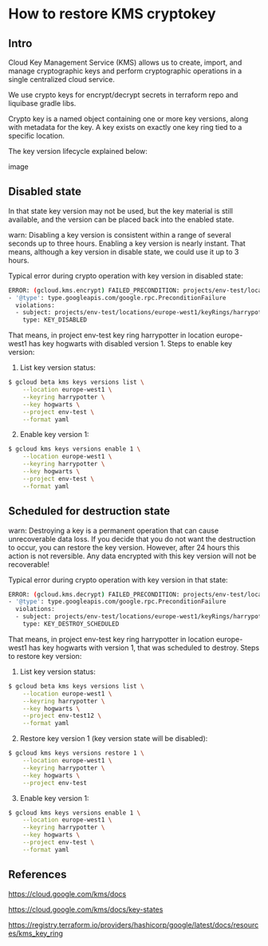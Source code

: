 # How to restore KMS cryptokey

## Intro
Cloud Key Management Service (KMS) allows us to create, import, and manage cryptographic keys and perform cryptographic operations in a single centralized cloud service.

We use crypto keys for encrypt/decrypt secrets in terraform repo and liquibase gradle libs.

Crypto key is a named object containing one or more key versions, along with metadata for the key. A key exists on exactly one key ring tied to a specific location.

The key version lifecycle explained below:

image

## Disabled state
In that state key version may not be used, but the key material is still available, and the version can be placed back into the enabled state.

warn:
Disabling a key version is consistent within a range of several seconds up to three hours. Enabling a key version is nearly instant. That means, although a key version in disable state, we could use it up to 3 hours.

Typical error during crypto operation with key version in disabled state:
```sh
ERROR: (gcloud.kms.encrypt) FAILED_PRECONDITION: projects/env-test/locations/europe-west1/keyRings/harrypotter/cryptoKeys/hogwarts/cryptoKeyVersions/1 is not enabled, current state is: DISABLED.
- '@type': type.googleapis.com/google.rpc.PreconditionFailure
  violations:
  - subject: projects/env-test/locations/europe-west1/keyRings/harrypotter/cryptoKeys/hogwarts/cryptoKeyVersions/1
    type: KEY_DISABLED
```

That means, in project env-test key ring harrypotter in location europe-west1 has key hogwarts with disabled version 1.
Steps to enable key version:
1. List key version status:
```sh
$ gcloud beta kms keys versions list \
    --location europe-west1 \
    --keyring harrypotter \
    --key hogwarts \
    --project env-test \
    --format yaml
```

2. Enable key version 1:
```sh
$ gcloud kms keys versions enable 1 \
    --location europe-west1 \
    --keyring harrypotter \
    --key hogwarts \
    --project env-test \
    --format yaml
```
## Scheduled for destruction state
warn:
Destroying a key is a permanent operation that can cause unrecoverable data loss. If you decide that you do not want the destruction to occur, you can restore the key version. However, after 24 hours this action is not reversible. Any data encrypted with this key version will not be recoverable!

Typical error during crypto operation with key version in that state:
```sh
ERROR: (gcloud.kms.decrypt) FAILED_PRECONDITION: projects/env-test/locations/europe-west1/keyRings/harrypotter/cryptoKeys/hogwarts/cryptoKeyVersions/1 is not enabled, current state is: DESTROY_SCHEDULED.
- '@type': type.googleapis.com/google.rpc.PreconditionFailure
  violations:
  - subject: projects/env-test/locations/europe-west1/keyRings/harrypotter/cryptoKeys/hogwarts/cryptoKeyVersions/1
    type: KEY_DESTROY_SCHEDULED
```

That means, in project env-test key ring harrypotter in location europe-west1 has key hogwarts with version 1, that was scheduled to destroy.
Steps to restore key version:
1. List key version status:
```sh
$ gcloud beta kms keys versions list \
    --location europe-west1 \
    --keyring harrypotter \
    --key hogwarts \
    --project env-test12 \
    --format yaml
```
2. Restore key version 1 (key version state will be disabled):
```sh
$ gcloud kms keys versions restore 1 \
    --location europe-west1 \
    --keyring harrypotter \
    --key hogwarts \
    --project env-test
```

3. Enable key version 1:
```sh
$ gcloud kms keys versions enable 1 \
    --location europe-west1 \
    --keyring harrypotter \
    --key hogwarts \
    --project env-test \
    --format yaml
```
## References
https://cloud.google.com/kms/docs

https://cloud.google.com/kms/docs/key-states

https://registry.terraform.io/providers/hashicorp/google/latest/docs/resources/kms_key_ring
